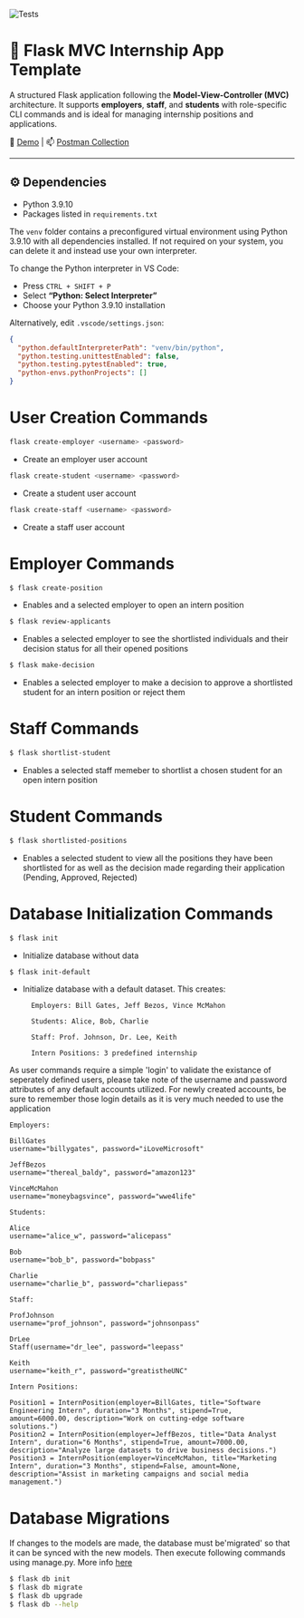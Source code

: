 ![Tests](https://github.com/uwidcit/flaskmvc/actions/workflows/dev.yml/badge.svg)

# 🧱 Flask MVC Internship App Template

A structured Flask application following the **Model-View-Controller (MVC)** architecture. It supports **employers**, **staff**, and **students** with role-specific CLI commands and is ideal for managing internship positions and applications.

🔗 [Demo](https://dcit-flaskmvc.herokuapp.com/) | 📫 [Postman Collection](https://documenter.getpostman.com/view/583570/2s83zcTnEJ)

---

## ⚙️ Dependencies

- Python 3.9.10
- Packages listed in `requirements.txt`

The `venv` folder contains a preconfigured virtual environment using Python 3.9.10 with all dependencies installed. If not required on your system, you can delete it and instead use your own interpreter.

To change the Python interpreter in VS Code:

- Press `CTRL + SHIFT + P`
- Select **“Python: Select Interpreter”**
- Choose your Python 3.9.10 installation

Alternatively, edit `.vscode/settings.json`:

```json
{
  "python.defaultInterpreterPath": "venv/bin/python",
  "python.testing.unittestEnabled": false,
  "python.testing.pytestEnabled": true,
  "python-envs.pythonProjects": []
}
```

# User Creation Commands

```bash
flask create-employer <username> <password>
```
- Create an employer user account

```bash
flask create-student <username> <password>
```
- Create a student user account

```bash
flask create-staff <username> <password>
```
- Create a staff user account

# Employer Commands

```bash
$ flask create-position
```
- Enables and a selected employer to open an intern position

```bash
$ flask review-applicants
```
- Enables a selected employer to see the shortlisted individuals and their decision status for all their opened positions

```bash
$ flask make-decision
```
- Enables a selected employer to make a decision to approve a shortlisted student for an intern position or reject them

# Staff Commands

```bash
$ flask shortlist-student
```
- Enables a selected staff memeber to shortlist a chosen student for an open intern position

# Student Commands

```bash
$ flask shortlisted-positions
```
- Enables a selected student to view all the positions they have been shortlisted for as well as the decision made regarding their application (Pending, Approved, Rejected)

# Database Initialization Commands

```bash
$ flask init
```
- Initialize database without data

```bash
$ flask init-default
```
- Initialize database with a default dataset. This creates:

        Employers: Bill Gates, Jeff Bezos, Vince McMahon

        Students: Alice, Bob, Charlie

        Staff: Prof. Johnson, Dr. Lee, Keith

        Intern Positions: 3 predefined internship

As user commands require a simple 'login' to validate the existance of seperately defined users, please take note of the username and password attributes of any default accounts utilized. For newly created accounts, be sure to remember those login details as it is very much needed to use the application

```
Employers:

BillGates
username="billygates", password="iLoveMicrosoft"

JeffBezos
username="thereal_baldy", password="amazon123"

VinceMcMahon
username="moneybagsvince", password="wwe4life"
```

```
Students:

Alice
username="alice_w", password="alicepass"

Bob
username="bob_b", password="bobpass"

Charlie
username="charlie_b", password="charliepass"
```

```
Staff:

ProfJohnson
username="prof_johnson", password="johnsonpass"

DrLee
Staff(username="dr_lee", password="leepass"

Keith
username="keith_r", password="greatistheUNC"
```

```
Intern Positions:

Position1 = InternPosition(employer=BillGates, title="Software Engineering Intern", duration="3 Months", stipend=True, amount=6000.00, description="Work on cutting-edge software solutions.")
Position2 = InternPosition(employer=JeffBezos, title="Data Analyst Intern", duration="6 Months", stipend=True, amount=7000.00, description="Analyze large datasets to drive business decisions.")
Position3 = InternPosition(employer=VinceMcMahon, title="Marketing Intern", duration="3 Months", stipend=False, amount=None, description="Assist in marketing campaigns and social media management.")
```

# Database Migrations
If changes to the models are made, the database must be'migrated' so that it can be synced with the new models.
Then execute following commands using manage.py. More info [here](https://flask-migrate.readthedocs.io/en/latest/)

```bash
$ flask db init
$ flask db migrate
$ flask db upgrade
$ flask db --help
```
